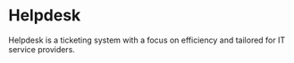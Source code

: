 Helpdesk
========

Helpdesk is a ticketing system with a focus on efficiency and tailored for IT service providers.
